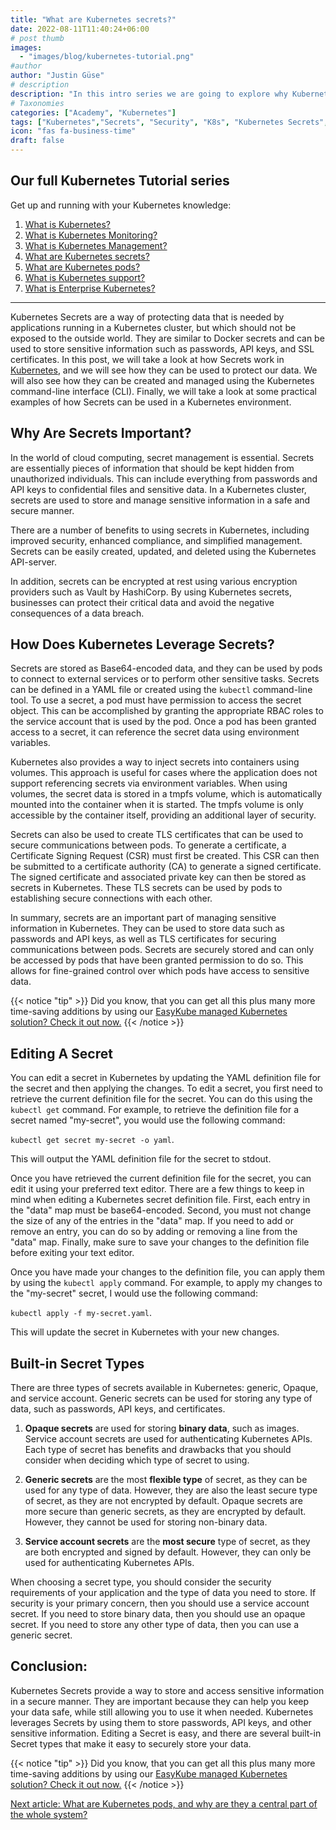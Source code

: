 ```yaml
---
title: "What are Kubernetes secrets?"
date: 2022-08-11T11:40:24+06:00
# post thumb
images:
  - "images/blog/kubernetes-tutorial.png"
#author
author: "Justin Güse"
# description
description: "In this intro series we are going to explore why Kubernetes secrets are important to keep your sensitive information secure, and how you will be able to safely apply them in your cluster."
# Taxonomies
categories: ["Academy", "Kubernetes"]
tags: ["Kubernetes","Secrets", "Security", "K8s", "Kubernetes Secrets", "Tutorial"]
icon: "fas fa-business-time"
draft: false
---
```


## Our full Kubernetes Tutorial series

Get up and running with your Kubernetes knowledge:

1. [What is Kubernetes?](/blog/what-is-kubernetes/)
2. [What is Kubernetes Monitoring?](/blog/what-is-kubernetes-monitoring/)
3. [What is Kubernetes Management?](/blog/what-is-kubernetes-management/)
4. [What are Kubernetes secrets?](/blog/what-are-kubernetes-secrets/)
5. [What are Kubernetes pods?](/blog/what-are-kubernetes-pods/)
6. [What is Kubernetes support?](/blog/what-is-kubernetes-support/)
7. [What is Enterprise Kubernetes?](/blog/what-is-enterprise-kubernetes/)

---

Kubernetes Secrets are a way of protecting data that is needed by applications running in a Kubernetes cluster, but which should not be exposed to the outside world. They are similar to Docker secrets and can be used to store sensitive information such as passwords, API keys, and SSL certificates. In this post, we will take a look at how Secrets work in [Kubernetes](https://easycloudhost.de/blog/what-is-kubernetes/), and we will see how they can be used to protect our data. We will also see how they can be created and managed using the Kubernetes command-line interface (CLI). Finally, we will take a look at some practical examples of how Secrets can be used in a Kubernetes environment.

## Why Are Secrets Important?

In the world of cloud computing, secret management is essential. Secrets are essentially pieces of information that should be kept hidden from unauthorized individuals. This can include everything from passwords and API keys to confidential files and sensitive data. In a Kubernetes cluster, secrets are used to store and manage sensitive information in a safe and secure manner.

There are a number of benefits to using secrets in Kubernetes, including improved security, enhanced compliance, and simplified management. Secrets can be easily created, updated, and deleted using the Kubernetes API-server.

In addition, secrets can be encrypted at rest using various encryption providers such as Vault by HashiCorp. By using Kubernetes secrets, businesses can protect their critical data and avoid the negative consequences of a data breach.

## How Does Kubernetes Leverage Secrets?

Secrets are stored as Base64-encoded data, and they can be used by pods to connect to external services or to perform other sensitive tasks. Secrets can be defined in a YAML file or created using the `kubectl` command-line tool. To use a secret, a pod must have permission to access the secret object. This can be accomplished by granting the appropriate RBAC roles to the service account that is used by the pod. Once a pod has been granted access to a secret, it can reference the secret data using environment variables.

Kubernetes also provides a way to inject secrets into containers using volumes. This approach is useful for cases where the application does not support referencing secrets via environment variables. When using volumes, the secret data is stored in a tmpfs volume, which is automatically mounted into the container when it is started. The tmpfs volume is only accessible by the container itself, providing an additional layer of security.

Secrets can also be used to create TLS certificates that can be used to secure communications between pods. To generate a certificate, a Certificate Signing Request (CSR) must first be created. This CSR can then be submitted to a certificate authority (CA) to generate a signed certificate. The signed certificate and associated private key can then be stored as secrets in Kubernetes. These TLS secrets can be used by pods to establishing secure connections with each other.

In summary, secrets are an important part of managing sensitive information in Kubernetes. They can be used to store data such as passwords and API keys, as well as TLS certificates for securing communications between pods. Secrets are securely stored and can only be accessed by pods that have been granted permission to do so. This allows for fine-grained control over which pods have access to sensitive data.

{{< notice "tip" >}}
  Did you know, that you can get all this plus many more time-saving additions by using our [EasyKube managed Kubernetes solution? Check it out now.](/services/easykube)
{{< /notice >}}

## Editing A Secret

You can edit a secret in Kubernetes by updating the YAML definition file for the secret and then applying the changes. To edit a secret, you first need to retrieve the current definition file for the secret. You can do this using the `kubectl get` command. For example, to retrieve the definition file for a secret named "my-secret", you would use the following command: 

`kubectl get secret my-secret -o yaml`. 

This will output the YAML definition file for the secret to stdout.

Once you have retrieved the current definition file for the secret, you can edit it using your preferred text editor. There are a few things to keep in mind when editing a Kubernetes secret definition file. First, each entry in the "data" map must be base64-encoded. Second, you must not change the size of any of the entries in the "data" map. If you need to add or remove an entry, you can do so by adding or removing a line from the "data" map. Finally, make sure to save your changes to the definition file before exiting your text editor.

Once you have made your changes to the definition file, you can apply them by using the `kubectl apply` command. For example, to apply my changes to the "my-secret" secret, I would use the following command: 

`kubectl apply -f my-secret.yaml`. 

This will update the secret in Kubernetes with your new changes.

## Built-in Secret Types

There are three types of secrets available in Kubernetes: generic, Opaque, and service account. Generic secrets can be used for storing any type of data, such as passwords, API keys, and certificates.

1. **Opaque secrets** are used for storing **binary data**, such as images. Service account secrets are used for authenticating Kubernetes APIs. Each type of secret has benefits and drawbacks that you should consider when deciding which type of secret to using.

2. **Generic secrets** are the most **flexible type** of secret, as they can be used for any type of data. However, they are also the least secure type of secret, as they are not encrypted by default. Opaque secrets are more secure than generic secrets, as they are encrypted by default. However, they cannot be used for storing non-binary data.

3. **Service account secrets** are the **most secure** type of secret, as they are both encrypted and signed by default. However, they can only be used for authenticating Kubernetes APIs.

When choosing a secret type, you should consider the security requirements of your application and the type of data you need to store. If security is your primary concern, then you should use a service account secret. If you need to store binary data, then you should use an opaque secret. If you need to store any other type of data, then you can use a generic secret.

## Conclusion:

Kubernetes Secrets provide a way to store and access sensitive information in a secure manner. They are important because they can help you keep your data safe, while still allowing you to use it when needed. Kubernetes leverages Secrets by using them to store passwords, API keys, and other sensitive information. Editing a Secret is easy, and there are several built-in Secret types that make it easy to securely store your data.


{{< notice "tip" >}}
  Did you know, that you can get all this plus many more time-saving additions by using our [EasyKube managed Kubernetes solution? Check it out now.](/services/easykube)
{{< /notice >}}

[Next article: What are Kubernetes pods, and why are they a central part of the whole system?](/blog/what-are-kubernetes-pods/)